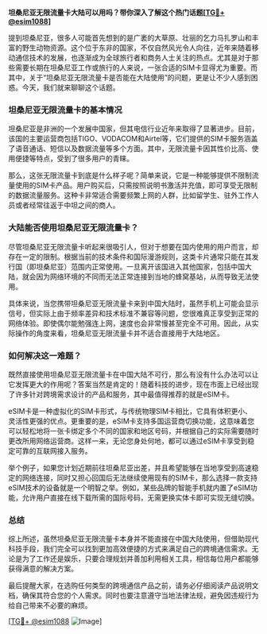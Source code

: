 **坦桑尼亚无限流量卡大陆可以用吗？带你深入了解这个热门话题[[TG💪+ @esim1088](https://t.me/s/esim1088)]**

提到坦桑尼亚，很多人可能首先想到的是广袤的大草原、壮丽的乞力马扎罗山和丰富的野生动物资源。这个位于东非的国家，不仅自然风光令人向往，近年来随着移动通信技术的发展，也逐渐成为全球旅行者和商务人士关注的热点。尤其是对于那些需要长期在坦桑尼亚工作或旅行的人来说，一张合适的SIM卡显得尤为重要。而其中，关于“坦桑尼亚无限流量卡是否能在大陆使用”的问题，更是让不少人感到困惑。今天，我们就来聊聊这个话题。

### 坦桑尼亚无限流量卡的基本情况

坦桑尼亚是非洲的一个发展中国家，但其电信行业近年来取得了显著进步。目前，该国的主要运营商包括TIGO、VODACOM和Airtel等，它们提供的SIM卡服务涵盖了语音通话、短信以及数据流量等多个方面。其中，无限流量卡因其性价比高、使用便捷等特点，受到了很多用户的青睐。

那么，这张无限流量卡到底是什么样子呢？简单来说，它是一种能够提供不限制流量使用的SIM卡产品。用户购买后，只需按照说明书激活并充值，即可享受无限制的数据流量服务。这种卡非常适合需要频繁上网的人群，比如留学生、驻外工作人员或者经常往返于中坦之间的商人。

### 大陆能否使用坦桑尼亚无限流量卡？

尽管坦桑尼亚无限流量卡听起来很吸引人，但对于想要在国内使用的用户而言，却存在一定的限制。根据当前的技术条件和国际漫游规则，这类卡片通常只能在其发行国（即坦桑尼亚）范围内正常使用。一旦离开该国进入其他国家，包括中国大陆，就会因为网络环境的不同而无法正常连接到当地的蜂窝基站，从而导致无法使用。

具体来说，当您携带坦桑尼亚无限流量卡来到中国大陆时，虽然手机上可能会显示信号，但实际上由于频率差异和技术标准不兼容等问题，您很难真正享受到正常的网络体验。即使偶尔能勉强连上网，速度也会非常慢甚至完全不可用。因此，从实际操作的角度来看，坦桑尼亚无限流量卡并不适合直接用于大陆地区。

### 如何解决这一难题？

既然直接使用坦桑尼亚无限流量卡在中国大陆不可行，那么有没有什么办法可以让它发挥更大的作用呢？答案当然是肯定的！随着科技的进步，现在市面上已经出现了许多针对跨境需求设计的产品和服务，其中最值得推荐的就是eSIM卡。

eSIM卡是一种虚拟化的SIM卡形式，与传统物理SIM卡相比，它具有体积更小、灵活性更强的优点。更重要的是，eSIM卡支持多国运营商切换功能，这意味着您可以轻松地将一张卡绑定多个不同的国家和地区号码，并根据自己的实际需要随时更改所用网络运营商。这样一来，无论您身处何地，都可以通过eSIM卡享受到稳定可靠的互联网接入服务。

举个例子，如果您计划近期前往坦桑尼亚出差，并且希望能够在当地享受到高速稳定的网络连接，同时又担心回国后无法继续使用现有的SIM卡，那么选择一款支持eSIM技术的设备就是一个明智之举。例如，某些品牌的智能手机就内置了eSIM功能，允许用户直接在线下载所需的国际号码，无需更换实体卡即可实现无缝切换。

### 总结

综上所述，虽然坦桑尼亚无限流量卡本身并不能直接在中国大陆使用，但借助现代科技手段，我们完全可以找到更加高效便捷的方式来满足自己的跨境通信需求。无论是为了工作还是娱乐，只要合理规划并善加利用相关工具，相信每位用户都能够获得满意的解决方案。

最后提醒大家，在选购任何类型的跨境通信产品之前，请务必仔细阅读产品说明文档，确保其符合您的个人需求。同时也要注意遵守当地法律法规，避免因违规行为给自己带来不必要的麻烦。

[[TG💪+ @esim1088](https://t.me/s/esim1088) ![Image](https://i.postimg.cc/4NQfJmqS/Snipaste-2025-05-13-00-14-12.png)]